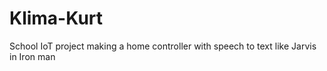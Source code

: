 # Klima-Kurt
School IoT project making a home controller with speech to text like Jarvis in Iron man
